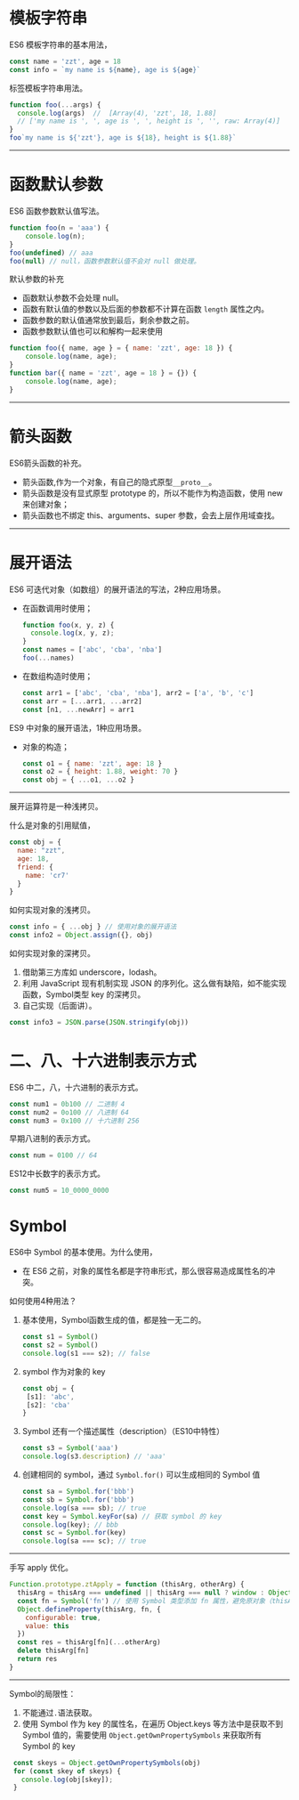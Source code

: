 # 模板字符串

ES6 模板字符串的基本用法，

```javascript
const name = 'zzt', age = 18
const info = `my name is ${name}, age is ${age}`
```

标签模板字符串用法。

```javascript
function foo(...args) {
  console.log(args)  //  [Array(4), 'zzt', 18, 1.88]
  // ['my name is ', ', age is ', ', height is ', '', raw: Array(4)]
}
foo`my name is ${'zzt'}, age is ${18}, height is ${1.88}`
```

-----

# 函数默认参数

ES6 函数参数默认值写法。

```javascript
function foo(n = 'aaa') {
	console.log(n);
}
foo(undefined) // aaa
foo(null) // null，函数参数默认值不会对 null 做处理。
```

默认参数的补充

- 函数默认参数不会处理 null。
- 函数有默认值的参数以及后面的参数都不计算在函数 `length` 属性之内。
- 函数参数的默认值通常放到最后，剩余参数之前。
- 函数参数默认值也可以和解构一起来使用

```javascript
function foo({ name, age } = { name: 'zzt', age: 18 }) {
	console.log(name, age);
}
function bar({ name = 'zzt', age = 18 } = {}) {
	console.log(name, age);
}
```

-----

# 箭头函数

ES6箭头函数的补充。

- 箭头函数,作为一个对象，有自己的隐式原型`__proto__`。
- 箭头函数是没有显式原型 prototype 的，所以不能作为构造函数，使用 new 来创建对象；
- 箭头函数也不绑定 this、arguments、super 参数，会去上层作用域查找。

-----

# 展开语法

ES6 可迭代对象（如数组）的展开语法的写法，2种应用场景。

- 在函数调用时使用； 

  ```javascript
  function foo(x, y, z) {
  	console.log(x, y, z);
  }
  const names = ['abc', 'cba', 'nba']
  foo(...names)
  ```

- 在数组构造时使用；

  ```javascript
  const arr1 = ['abc', 'cba', 'nba'], arr2 = ['a', 'b', 'c']
  const arr = [...arr1, ...arr2]
  const [n1, ...newArr] = arr1
  ```

ES9 中对象的展开语法，1种应用场景。

- 对象的构造；

  ```javascript
  const o1 = { name: 'zzt', age: 18 }
  const o2 = { height: 1.88, weight: 70 }
  const obj = { ...o1, ...o2 }
  ```

-----

展开运算符是一种浅拷贝。

什么是对象的引用赋值，

```javascript
const obj = {
  name: "zzt",
  age: 18,
  friend: {
    name: 'cr7'
  }
}
```

如何实现对象的浅拷贝。

```javascript
const info = { ...obj } // 使用对象的展开语法
const info2 = Object.assign({}, obj)
```

如何实现对象的深拷贝。

1. 借助第三方库如 underscore，lodash。
2. 利用 JavaScript 现有机制实现 JSON 的序列化。这么做有缺陷，如不能实现函数，Symbol类型 key 的深拷贝。
3. 自己实现（后面讲）。

```javascript
const info3 = JSON.parse(JSON.stringify(obj))
```

# 二、八、十六进制表示方式

ES6 中二，八，十六进制的表示方式。

```javascript
const num1 = 0b100 // 二进制 4 
const num2 = 0o100 // 八进制 64
const num3 = 0x100 // 十六进制 256
```

早期八进制的表示方式。

```javascript
const num = 0100 // 64
```

ES12中长数字的表示方式。

```javascript
const num5 = 10_0000_0000
```

# Symbol

ES6中 Symbol 的基本使用。为什么使用，

- 在 ES6 之前，对象的属性名都是字符串形式，那么很容易造成属性名的冲突。

如何使用4种用法？

1. 基本使用，Symbol函数生成的值，都是独一无二的。

   ```javascript
   const s1 = Symbol()
   const s2 = Symbol()
   console.log(s1 === s2); // false
   ```

2. symbol 作为对象的 key

   ```javascript
   const obj = {
   	[s1]: 'abc',
   	[s2]: 'cba'
   }
   ```

3. Symbol 还有一个描述属性（description）（ES10中特性）

   ```javascript
   const s3 = Symbol('aaa')
   console.log(s3.description) // 'aaa'
   ```

4. 创建相同的 symbol，通过 `Symbol.for()` 可以生成相同的 Symbol 值

   ```javascript
   const sa = Symbol.for('bbb')
   const sb = Symbol.for('bbb')
   console.log(sa === sb); // true
   const key = Symbol.keyFor(sa) // 获取 symbol 的 key
   console.log(key); // bbb
   const sc = Symbol.for(key)
   console.log(sa === sc); // true
   ```

-----

手写 apply 优化。

```javascript
Function.prototype.ztApply = function (thisArg, otherArg) {
  thisArg = thisArg === undefined || thisArg === null ? window : Object(thisArg)
  const fn = Symbol('fn') // 使用 Symbol 类型添加 fn 属性，避免原对象（thisArg）中已有 fn 属性。
  Object.defineProperty(thisArg, fn, {
    configurable: true,
    value: this
  })
  const res = thisArg[fn](...otherArg)
  delete thisArg[fn]
  return res
}
```

-----

Symbol的局限性：

 1. 不能通过`.`语法获取。
 2. 使用 Symbol 作为 key 的属性名，在遍历 Object.keys 等方法中是获取不到 Symbol 值的，需要使用 `Object.getOwnPropertySymbols` 来获取所有 Symbol 的 key

 ```javascript
  const skeys = Object.getOwnPropertySymbols(obj)
  for (const skey of skeys) {
    console.log(obj[skey]);
  }
 ```
